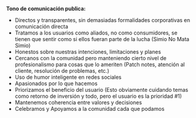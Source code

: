 **Tono de comunicación publica:**

* Directos y transparentes, sin demasiadas formalidades corporativas en comunicación directa  
* Tratamos a los usuarios como aliados, no como consumidores, se tienen que sentir como si ellos fueran parte de la lucha (Simio No Mata Simio)  
* Honestos sobre nuestras intenciones, limitaciones y planes  
* Cercanos con la comunidad pero manteniendo cierto nivel de profesionalismo para cosas que lo ameriten (Patch notes, atención al cliente, resolución de problemas, etc.)  
* Uso de humor inteligente en redes sociales  
* Apasionados por lo que hacemos  
* Priorizamos el beneficio del usuario (Esto obviamente cuidando temas como retorno de inversión y todo, pero el usuario es la prioridad \#1)  
* Mantenemos coherencia entre valores y decisiones  
* Celebramos y Apoyamos a la comunidad cada que podamos